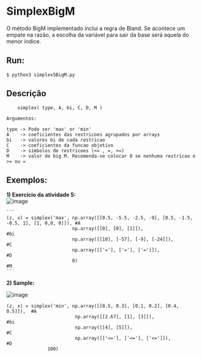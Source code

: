 # SimplexBigM
O método BigM implementado inclui a regra de Bland. Se acontece um empate na razão, a escolha da variável para sair da base será aquela do menor índice.

## Run:
  `$ python3 simplex5BigM.py`


## Descrição
		simplex( type, A, bi, C, D, M )
    
    Argumentos:
		
    type -> Pode ser 'max' or 'min'
    A    -> coeficientes das restricoes agrupados por arrays
    bi   -> valores bi de cada restricao 
    C    -> coeficientes da funcao objetivo
    D    -> simbolos de restricoes (<= , =, >=) 
    M    -> valor de big M. Recomenda-se colocar 0 se nenhuma restricao e >= ou =
    
## Exemplos:

  **1) Exercício da atividade 5:**   
    ![image](https://user-images.githubusercontent.com/9610486/120830181-da2f6b00-c523-11eb-854a-8a7337fb8dd0.png)


    ```
    (z, x) = simplex('max', np.array([[0.5, -5.5, -2.5, -9], [0.5, -1.5, -0.5, 1], [1, 0,0, 0]]), #A 
                            np.array([[0], [0], [1]]),                                            #bi
                            np.array([[10], [-57], [-9], [-24]]),                                 #C
                            np.array([['='], ['='], ['=']]),                                      #D
                            0)                                                                   #M   
    ```
  
  **2) Sample:**
  
  ![image](https://user-images.githubusercontent.com/9610486/120829853-7efd7880-c523-11eb-8ab6-99e91a29679d.png)

  
   ```
  (z, x) = simplex('min', np.array([[0.5, 0.3], [0.1, 0.2], [0.4, 0.5]]),  #A
                            np.array([[2.67], [1], [3]]),                   #bi
                            np.array([[4], [5]]),                           #C
                            np.array([['<='], ['<='], ['<=']]),             #D
                  100)
   ```
   
